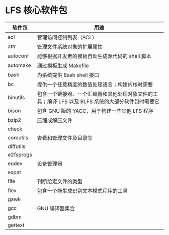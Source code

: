 # LFS 核心软件包

| 软件包    | 用途                                                                                              |
| --------- | ------------------------------------------------------------------------------------------------- |
| acl       | 管理访问控制列表（ACL）                                                                           |
| attr      | 管理文件系统对象的扩展属性                                                                        |
| autoconf  | 能够根据开发者的模板自动生成源代码的 shell 脚本                                                   |
| automake  | 通过模板生成 Makefile                                                                             |
| bash      | 为系统提供 Bash shell 接口                                                                        |
| bc        | 提供一个任意精度的数值处理语言；构建内核时需要                                                    |
| binutils  | 包含一个链接器、一个汇编器和其他处理对象文件的工具；编译 LFS 以及 BLFS 系统的大部分软件包时需要它 |
| bison     | 包含 GNU 版的 YACC，用于构建一些其他 LFS 程序                                                     |
| bzip2     | 压缩或解压文件                                                                                    |
| check     |                                                                                                   |
| coreutils | 查看和管理文件及目录等                                                                            |
| diffutils |                                                                                                   |
| e2fsprogs |                                                                                                   |
| eudev     | 设备管理器                                                                                        |
| expat     |                                                                                                   |
| file      | 判断给定文件的类型                                                                                |
| flex      | 包含一个能生成识别文本模式程序的工具                                                              |
| gawk      |                                                                                                   |
| gcc       | GNU 编译器集合                                                                                    |
| gdbm      |                                                                                                   |
| gettext   |                                                                                                   |